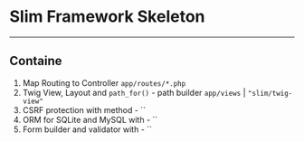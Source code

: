 # Slim Framework Skeleton
-----

## Containe
1. Map Routing to Controller `app/routes/*.php`
2. Twig View, Layout and `path_for()` - path builder `app/views` | `"slim/twig-view"`
3. CSRF protection with method - ``
4. ORM for SQLite and MySQL with - ``
5. Form builder and validator with - ``
